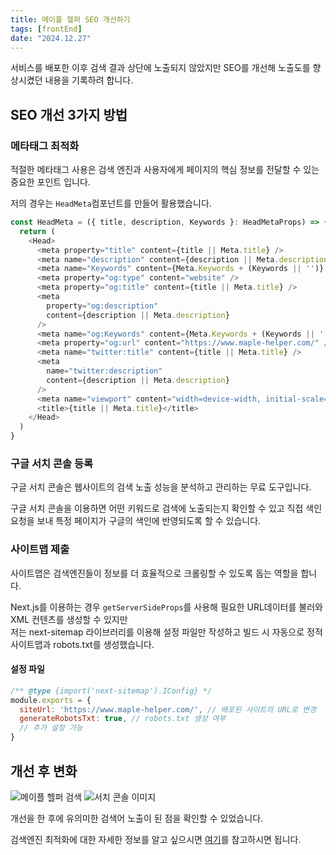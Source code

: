 ```yaml
---
title: 메이플 헬퍼 SEO 개선하기
tags: [frontEnd]
date: "2024.12.27"
---
```

서비스를 배포한 이후 검색 결과 상단에 노출되지 않았지만 SEO를 개선해 노출도를 향상시켰던 내용을 기록하려 합니다.

## SEO 개선 3가지 방법
### 메타태그 최적화
적절한 메타태그 사용은 검색 엔진과 사용자에게 페이지의 핵심 정보를 전달할 수 있는 
중요한 포인트 입니다.

저의 경우는 `HeadMeta`컴포넌트를 만들어 활용했습니다.

```js
const HeadMeta = ({ title, description, Keywords }: HeadMetaProps) => {
  return (
    <Head>
      <meta property="title" content={title || Meta.title} />
      <meta name="description" content={description || Meta.description} />
      <meta name="Keywords" content={Meta.Keywords + (Keywords || '')} />
      <meta property="og:type" content="website" />
      <meta property="og:title" content={title || Meta.title} />
      <meta
        property="og:description"
        content={description || Meta.description}
      />
      <meta name="og:Keywords" content={Meta.Keywords + (Keywords || '')} />
      <meta property="og:url" content="https://www.maple-helper.com/" />
      <meta name="twitter:title" content={title || Meta.title} />
      <meta
        name="twitter:description"
        content={description || Meta.description}
      />
      <meta name="viewport" content="width=device-width, initial-scale=1.0" />
      <title>{title || Meta.title}</title>
    </Head>
  )
}
```


### 구글 서치 콘솔 등록
구글 서치 콘솔은 웹사이트의 검색 노출 성능을 분석하고 관리하는 무료 도구입니다.

구글 서치 콘솔을 이용하면 어떤 키워드로 검색에 노출되는지 확인할 수 있고 직접 색인 요청을 보내 
특정 페이지가 구글의 색인에 반영되도록 할 수 있습니다.

### 사이트맵 제출
사이트맵은 검색엔진들이 정보를 더 효율적으로 크롤링할 수 있도록 돕는 역할을 합니다.

Next.js를 이용하는 경우 `getServerSideProps`를 사용해 필요한 URL데이터를 불러와 XML 컨텐츠를 생성할 수 있지만  
저는 next-sitemap 라이브러리를 이용해 설정 파일만 작성하고 빌드 시 자동으로 정적 사이트맵과 robots.txt를 생성했습니다.

#### 설정 파일
```js
/** @type {import('next-sitemap').IConfig} */
module.exports = {
  siteUrl: 'https://www.maple-helper.com/', // 배포된 사이트의 URL로 변경
  generateRobotsTxt: true, // robots.txt 생성 여부
  // 추가 설정 가능
}

```

## 개선 후 변화
![메이플 헬퍼 검색](/img/frontEnd/Maple-Helper-SEO-Improvement/googleMapleHelper.png)
![서치 콘솔 이미지](/img/frontEnd/Maple-Helper-SEO-Improvement/searchConsole.png)

개선을 한 후에 유의미한 검색어 노출이 된 점을 확인할 수 있었습니다.

검색엔진 최적화에 대한 자세한 정보를 알고 싶으시면 [여기](https://developers.google.com/search/docs?hl=ko)를 
참고하시면 됩니다.
